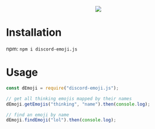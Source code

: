 <div align="center"><a href="https://nodei.co/npm/discord-emoji.js/"><img src="https://nodei.co/npm/discord-emoji.js.png?downloads=true&stars=true"></a></div>

# Installation
npm: `npm i discord-emoji.js`

# Usage
```js
const dEmoji = require("discord-emoji.js");

// get all thinking emojis mapped by their names
dEmoji.getEmojis("thinking", "name").then(console.log);

// find an emoji by name
dEmoji.findEmoji("lol").then(console.log);
```
